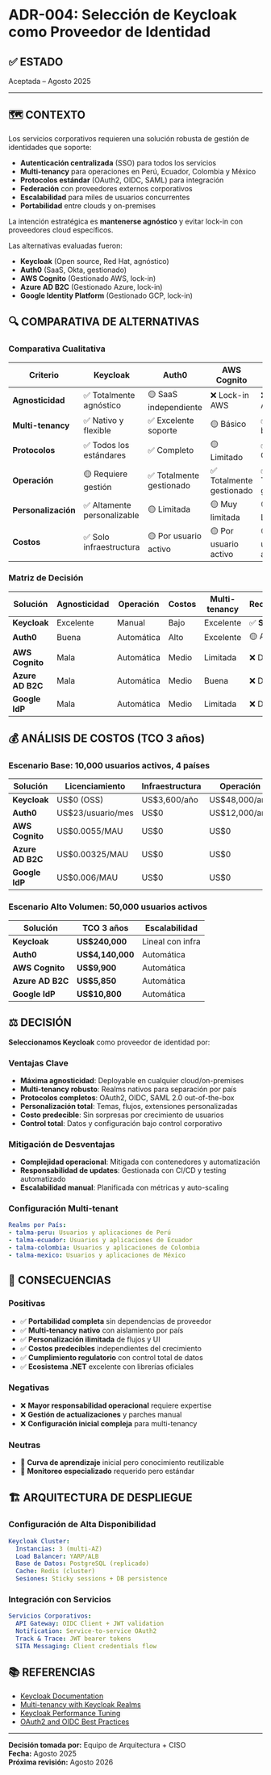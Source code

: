 # ADR-004: Selección de Keycloak como Proveedor de Identidad

## ✅ ESTADO

Aceptada – Agosto 2025

---

## 🗺️ CONTEXTO

Los servicios corporativos requieren una solución robusta de gestión de identidades que soporte:

- **Autenticación centralizada** (SSO) para todos los servicios
- **Multi-tenancy** para operaciones en Perú, Ecuador, Colombia y México
- **Protocolos estándar** (OAuth2, OIDC, SAML) para integración
- **Federación** con proveedores externos corporativos
- **Escalabilidad** para miles de usuarios concurrentes
- **Portabilidad** entre clouds y on-premises

La intención estratégica es **mantenerse agnóstico** y evitar lock-in con proveedores cloud específicos.

Las alternativas evaluadas fueron:

- **Keycloak** (Open source, Red Hat, agnóstico)
- **Auth0** (SaaS, Okta, gestionado)
- **AWS Cognito** (Gestionado AWS, lock-in)
- **Azure AD B2C** (Gestionado Azure, lock-in)
- **Google Identity Platform** (Gestionado GCP, lock-in)

## 🔍 COMPARATIVA DE ALTERNATIVAS

### Comparativa Cualitativa

| Criterio | Keycloak | Auth0 | AWS Cognito | Azure AD B2C | Google IdP |
|----------|----------|-------|-------------|--------------|------------|
| **Agnosticidad** | ✅ Totalmente agnóstico | 🟡 SaaS independiente | ❌ Lock-in AWS | ❌ Lock-in Azure | ❌ Lock-in GCP |
| **Multi-tenancy** | ✅ Nativo y flexible | ✅ Excelente soporte | 🟡 Básico | ✅ Muy bueno | 🟡 Básico |
| **Protocolos** | ✅ Todos los estándares | ✅ Completo | 🟡 Limitado | ✅ Completo | 🟡 Limitado |
| **Operación** | 🟡 Requiere gestión | ✅ Totalmente gestionado | ✅ Totalmente gestionado | ✅ Totalmente gestionado | ✅ Totalmente gestionado |
| **Personalización** | ✅ Altamente personalizable | 🟡 Limitada | 🟡 Muy limitada | 🟡 Limitada | 🟡 Muy limitada |
| **Costos** | ✅ Solo infraestructura | 🟡 Por usuario activo | 🟡 Por usuario activo | 🟡 Por usuario activo | 🟡 Por usuario activo |

### Matriz de Decisión

| Solución | Agnosticidad | Operación | Costos | Multi-tenancy | Recomendación |
|----------|--------------|-----------|--------|---------------|---------------|
| **Keycloak** | Excelente | Manual | Bajo | Excelente | ✅ **Seleccionada** |
| **Auth0** | Buena | Automática | Alto | Excelente | 🟡 Alternativa |
| **AWS Cognito** | Mala | Automática | Medio | Limitada | ❌ Descartada |
| **Azure AD B2C** | Mala | Automática | Medio | Buena | ❌ Descartada |
| **Google IdP** | Mala | Automática | Medio | Limitada | ❌ Descartada |

## 💰 ANÁLISIS DE COSTOS (TCO 3 años)

### Escenario Base: 10,000 usuarios activos, 4 países

| Solución | Licenciamiento | Infraestructura | Operación | TCO 3 años |
|----------|----------------|-----------------|-----------|------------|
| **Keycloak** | US$0 (OSS) | US$3,600/año | US$48,000/año | **US$154,800** |
| **Auth0** | US$23/usuario/mes | US$0 | US$12,000/año | **US$864,000** |
| **AWS Cognito** | US$0.0055/MAU | US$0 | US$0 | **US$1,980/año** |
| **Azure AD B2C** | US$0.00325/MAU | US$0 | US$0 | **US$1,170/año** |
| **Google IdP** | US$0.006/MAU | US$0 | US$0 | **US$2,160/año** |

### Escenario Alto Volumen: 50,000 usuarios activos

| Solución | TCO 3 años | Escalabilidad |
|----------|------------|---------------|
| **Keycloak** | **US$240,000** | Lineal con infra |
| **Auth0** | **US$4,140,000** | Automática |
| **AWS Cognito** | **US$9,900** | Automática |
| **Azure AD B2C** | **US$5,850** | Automática |
| **Google IdP** | **US$10,800** | Automática |

## ⚖️ DECISIÓN

**Seleccionamos Keycloak** como proveedor de identidad por:

### Ventajas Clave
- **Máxima agnosticidad**: Deployable en cualquier cloud/on-premises
- **Multi-tenancy robusto**: Realms nativos para separación por país
- **Protocolos completos**: OAuth2, OIDC, SAML 2.0 out-of-the-box
- **Personalización total**: Temas, flujos, extensiones personalizadas
- **Costo predecible**: Sin sorpresas por crecimiento de usuarios
- **Control total**: Datos y configuración bajo control corporativo

### Mitigación de Desventajas
- **Complejidad operacional**: Mitigada con contenedores y automatización
- **Responsabilidad de updates**: Gestionada con CI/CD y testing automatizado
- **Escalabilidad manual**: Planificada con métricas y auto-scaling

### Configuración Multi-tenant
```yaml
Realms por País:
- talma-peru: Usuarios y aplicaciones de Perú
- talma-ecuador: Usuarios y aplicaciones de Ecuador  
- talma-colombia: Usuarios y aplicaciones de Colombia
- talma-mexico: Usuarios y aplicaciones de México
```

## 🔄 CONSECUENCIAS

### Positivas
- ✅ **Portabilidad completa** sin dependencias de proveedor
- ✅ **Multi-tenancy nativo** con aislamiento por país
- ✅ **Personalización ilimitada** de flujos y UI
- ✅ **Costos predecibles** independientes del crecimiento
- ✅ **Cumplimiento regulatorio** con control total de datos
- ✅ **Ecosistema .NET** excelente con librerías oficiales

### Negativas
- ❌ **Mayor responsabilidad operacional** requiere expertise
- ❌ **Gestión de actualizaciones** y parches manual
- ❌ **Configuración inicial compleja** para multi-tenancy

### Neutras
- 🔄 **Curva de aprendizaje** inicial pero conocimiento reutilizable
- 🔄 **Monitoreo especializado** requerido pero estándar

## 🏗️ ARQUITECTURA DE DESPLIEGUE

### Configuración de Alta Disponibilidad
```yaml
Keycloak Cluster:
  Instancias: 3 (multi-AZ)
  Load Balancer: YARP/ALB
  Base de Datos: PostgreSQL (replicado)
  Cache: Redis (cluster)
  Sesiones: Sticky sessions + DB persistence
```

### Integración con Servicios
```yaml
Servicios Corporativos:
  API Gateway: OIDC Client + JWT validation
  Notification: Service-to-service OAuth2
  Track & Trace: JWT bearer tokens
  SITA Messaging: Client credentials flow
```

## 📚 REFERENCIAS

- [Keycloak Documentation](https://www.keycloak.org/documentation)
- [Multi-tenancy with Keycloak Realms](https://www.keycloak.org/docs/latest/server_admin/#_realms)
- [Keycloak Performance Tuning](https://www.keycloak.org/docs/latest/server_installation/#_clustering)
- [OAuth2 and OIDC Best Practices](https://datatracker.ietf.org/doc/html/draft-ietf-oauth-security-topics)

---

**Decisión tomada por:** Equipo de Arquitectura + CISO  
**Fecha:** Agosto 2025  
**Próxima revisión:** Agosto 2026

